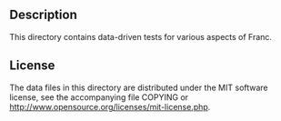 Description
------------

This directory contains data-driven tests for various aspects of Franc.

License
--------

The data files in this directory are distributed under the MIT software
license, see the accompanying file COPYING or
http://www.opensource.org/licenses/mit-license.php.

